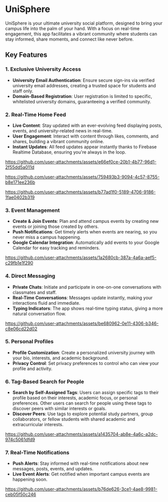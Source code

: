 # UniSphere

UniSphere is your ultimate university social platform, designed to bring your campus life into the palm of your hand. With a focus on real-time engagement, this app facilitates a vibrant community where students can stay informed, share moments, and connect like never before. 

## Key Features

### 1. **Exclusive University Access**
- **University Email Authentication**: Ensure secure sign-ins via verified university email addresses, creating a trusted space for students and staff only.
- **Domain-Based Registration**: User registration is limited to specific, whitelisted university domains, guaranteeing a verified community.

### 2. **Real-Time Home Feed**
- **Live Content**: Stay updated with an ever-evolving feed displaying posts, events, and university-related news in real-time.
- **User Engagement**: Interact with content through likes, comments, and shares, building a vibrant community online.
- **Instant Updates**: All feed updates appear instantly thanks to Firebase Realtime Database, ensuring you're always in the loop.


https://github.com/user-attachments/assets/e66ef0ce-20b1-4b77-96d1-2f55dd5a011d


https://github.com/user-attachments/assets/759493b3-9094-4c57-8755-b8e171ee236b



https://github.com/user-attachments/assets/b77ad1f0-5189-4706-9186-1fae0402b319



### 3. **Event Management**
- **Create & Join Events**: Plan and attend campus events by creating new events or joining those created by others.
- **Push Notifications**: Get timely alerts when events are nearing, so you never miss a campus happening.
- **Google Calendar Integration**: Automatically add events to your Google Calendar for easy tracking and reminders.


https://github.com/user-attachments/assets/1a2680cb-387a-4a6a-aef5-c29fb1e1f290


### 4. **Direct Messaging**
- **Private Chats**: Initiate and participate in one-on-one conversations with classmates and staff.
- **Real-Time Conversations**: Messages update instantly, making your interactions fluid and immediate.
- **Typing Indicators**: The app shows real-time typing status, giving a more natural conversation flow.


https://github.com/user-attachments/assets/be680962-0e11-4306-b346-c8e06cd22d02


### 5. **Personal Profiles**
- **Profile Customization**: Create a personalized university journey with your bio, interests, and academic background.
- **Privacy Control**: Set privacy preferences to control who can view your profile and activity.

### 6. **Tag-Based Search for People**
- **Search by Self-Assigned Tags**: Users can assign specific tags to their profile based on their interests, academic focus, or personal preferences. Other users can search for people using these tags to discover peers with similar interests or goals.
- **Discover Peers**: Use tags to explore potential study partners, group collaborators, or fellow students with shared academic and extracurricular interests.


https://github.com/user-attachments/assets/a1435704-ab8e-4a6c-a2dc-974c5061dfd9



### 7. **Real-Time Notifications**
- **Push Alerts**: Stay informed with real-time notifications about new messages, posts, events, and updates.
- **Live Event Alerts**: Get notified when important campus events are happening soon.


https://github.com/user-attachments/assets/b76de626-3ce1-4ae8-9981-ceb05f50c246

